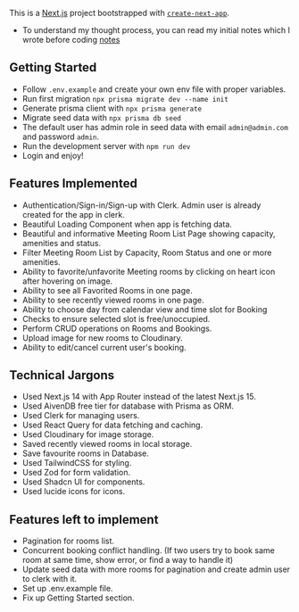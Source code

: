 This is a [Next.js](https://nextjs.org) project bootstrapped with [`create-next-app`](https://nextjs.org/docs/app/api-reference/cli/create-next-app).

- To understand my thought process, you can read my initial notes which I wrote before coding [notes](notes/notes.md)

## Getting Started

- Follow `.env.example` and create your own env file with proper variables.
- Run first migration `npx prisma migrate dev --name init`
- Generate prisma client with `npx prisma generate`
- Migrate seed data with `npx prisma db seed`
- The default user has admin role in seed data with email `admin@admin.com` and password `admin`.
- Run the development server with `npm run dev`
- Login and enjoy!


## Features Implemented
- Authentication/Sign-in/Sign-up with Clerk. Admin user is already created for the app in clerk.
- Beautiful Loading Component when app is fetching data.
- Beautiful and informative Meeting Room List Page showing capacity, amenities and status.
- Filter Meeting Room List by Capacity, Room Status and one or more amenities.
- Ability to favorite/unfavorite Meeting rooms by clicking on heart icon after hovering on image.
- Ability to see all Favorited Rooms in one page.
- Ability to see recently viewed rooms in one page.
- Ability to choose day from calendar view and time slot for Booking
- Checks to ensure selected slot is free/unoccupied.
- Perform CRUD operations on Rooms and Bookings.
- Upload image for new rooms to Cloudinary.
- Ability to edit/cancel current user's booking.

## Technical Jargons
- Used Next.js 14 with App Router instead of the latest Next.js 15.
- Used AivenDB free tier for database with Prisma as ORM.
- Used Clerk for managing users.
- Used React Query for data fetching and caching.
- Used Cloudinary for image storage.
- Saved recently viewed rooms in local storage.
- Save favourite rooms in Database.
- Used TailwindCSS for styling.
- Used Zod for form validation.
- Used Shadcn UI for components.
- Used lucide icons for icons.

## Features left to implement
- Pagination for rooms list.
- Concurrent booking conflict handling. (If two users try to book same room at same time, show error, or find a way to handle it)
- Update seed data with more rooms for pagination and create admin user to clerk with it.
- Set up .env.example file.
- Fix up Getting Started section.

